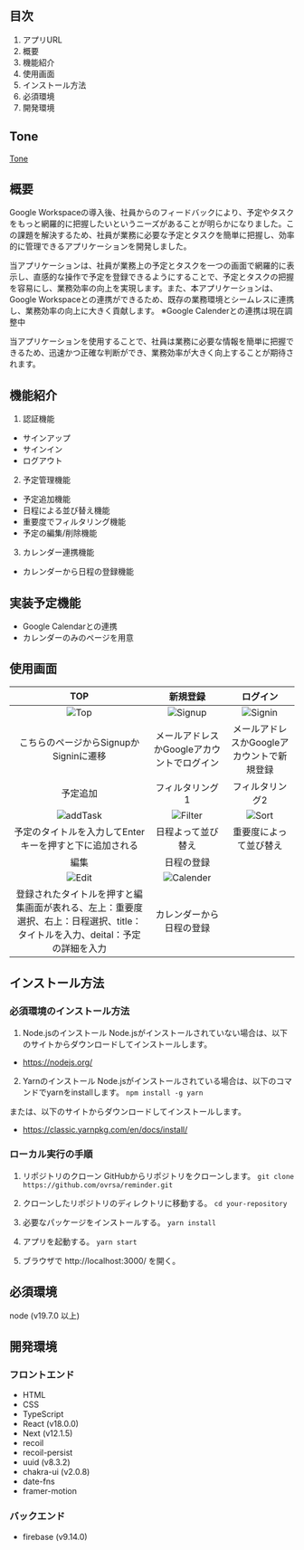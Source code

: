 ## 目次

1. アプリURL
2. 概要
3. 機能紹介
4. 使用画面
5. インストール方法
6. 必須環境
7. 開発環境

## Tone
[Tone](https://tone-ovrsa.vercel.app/)

## 概要 
Google Workspaceの導入後、社員からのフィードバックにより、予定やタスクをもっと網羅的に把握したいというニーズがあることが明らかになりました。この課題を解決するため、社員が業務に必要な予定とタスクを簡単に把握し、効率的に管理できるアプリケーションを開発しました。

当アプリケーションは、社員が業務上の予定とタスクを一つの画面で網羅的に表示し、直感的な操作で予定を登録できるようにすることで、予定とタスクの把握を容易にし、業務効率の向上を実現します。また、本アプリケーションは、Google Workspaceとの連携ができるため、既存の業務環境とシームレスに連携し、業務効率の向上に大きく貢献します。
※Google Calenderとの連携は現在調整中

当アプリケーションを使用することで、社員は業務に必要な情報を簡単に把握できるため、迅速かつ正確な判断ができ、業務効率が大きく向上することが期待されます。

## 機能紹介
1. 認証機能
- サインアップ
- サインイン
- ログアウト

2. 予定管理機能
- 予定追加機能
- 日程による並び替え機能
- 重要度でフィルタリング機能
- 予定の編集/削除機能

3. カレンダー連携機能
- カレンダーから日程の登録機能

## 実装予定機能
- Google Calendarとの連携
- カレンダーのみのページを用意

## 使用画面
| TOP | 新規登録 | ログイン |
| :---: | :---: | :---: |
| ![Top](images/Top.jpg) | ![Signup](images/Signup.jpg) | ![Signin](images/Signin.jpg) |
| こちらのページからSignupかSigninに遷移 | メールアドレスかGoogleアカウントでログイン | メールアドレスかGoogleアカウントで新規登録 |
| 予定追加 | フィルタリング1 | フィルタリング2 |
| ![addTask](images/addTask.jpg) | ![Filter](images/Filter.jpg) | ![Sort](images/Sort.jpg) |
  | 予定のタイトルを入力してEnterキーを押すと下に追加される | 日程よって並び替え | 重要度によって並び替え |
| 編集 | 日程の登録 |  |
| ![Edit](images/Edit.jpg) | ![Calender](images/Calender.jpg) |  |
| 登録されたタイトルを押すと編集画面が表れる、左上：重要度選択、右上：日程選択、title：タイトルを入力、deital：予定の詳細を入力 | カレンダーから日程の登録 |  |

## インストール方法
### 必須環境のインストール方法
1. Node.jsのインストール
Node.jsがインストールされていない場合は、以下のサイトからダウンロードしてインストールします。
- https://nodejs.org/

2. Yarnのインストール
Node.jsがインストールされている場合は、以下のコマンドでyarnをinstallします。
`npm install -g yarn`

または、以下のサイトからダウンロードしてインストールします。
- https://classic.yarnpkg.com/en/docs/install/

### ローカル実行の手順
1. リポジトリのクローン
GitHubからリポジトリをクローンします。
`git clone https://github.com/ovrsa/reminder.git`

2. クローンしたリポジトリのディレクトリに移動する。
`cd your-repository`

3. 必要なパッケージをインストールする。
`yarn install`

4. アプリを起動する。
`yarn start`

5. ブラウザで http://localhost:3000/ を開く。

## 必須環境
node (v19.7.0 以上)

## 開発環境
### フロントエンド
- HTML
- CSS
- TypeScript
- React (v18.0.0)
- Next (v12.1.5)
- recoil
- recoil-persist
- uuid (v8.3.2)
- chakra-ui (v2.0.8)
- date-fns
- framer-motion

### バックエンド
- firebase (v9.14.0)